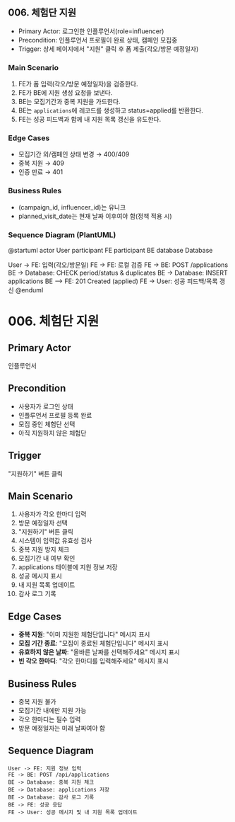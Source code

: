 ## 006. 체험단 지원

- Primary Actor: 로그인한 인플루언서(role=influencer)
- Precondition: 인플루언서 프로필이 완료 상태, 캠페인 모집중
- Trigger: 상세 페이지에서 "지원" 클릭 후 폼 제출(각오/방문 예정일자)

### Main Scenario
1. FE가 폼 입력(각오/방문 예정일자)을 검증한다.
2. FE가 BE에 지원 생성 요청을 보낸다.
3. BE는 모집기간과 중복 지원을 가드한다.
4. BE는 `applications`에 레코드를 생성하고 status=applied를 반환한다.
5. FE는 성공 피드백과 함께 내 지원 목록 갱신을 유도한다.

### Edge Cases
- 모집기간 외/캠페인 상태 변경 → 400/409
- 중복 지원 → 409
- 인증 만료 → 401

### Business Rules
- (campaign_id, influencer_id)는 유니크
- planned_visit_date는 현재 날짜 이후여야 함(정책 적용 시)

### Sequence Diagram (PlantUML)
@startuml
actor User
participant FE
participant BE
database Database

User -> FE: 입력(각오/방문일)
FE -> FE: 로컬 검증
FE -> BE: POST /applications
BE -> Database: CHECK period/status & duplicates
BE -> Database: INSERT applications
BE --> FE: 201 Created (applied)
FE -> User: 성공 피드백/목록 갱신
@enduml




# 006. 체험단 지원

## Primary Actor
인플루언서

## Precondition
- 사용자가 로그인 상태
- 인플루언서 프로필 등록 완료
- 모집 중인 체험단 선택
- 아직 지원하지 않은 체험단

## Trigger
"지원하기" 버튼 클릭

## Main Scenario
1. 사용자가 각오 한마디 입력
2. 방문 예정일자 선택
3. "지원하기" 버튼 클릭
4. 시스템이 입력값 유효성 검사
5. 중복 지원 방지 체크
6. 모집기간 내 여부 확인
7. applications 테이블에 지원 정보 저장
8. 성공 메시지 표시
9. 내 지원 목록 업데이트
10. 감사 로그 기록

## Edge Cases
- **중복 지원**: "이미 지원한 체험단입니다" 메시지 표시
- **모집 기간 종료**: "모집이 종료된 체험단입니다" 메시지 표시
- **유효하지 않은 날짜**: "올바른 날짜를 선택해주세요" 메시지 표시
- **빈 각오 한마디**: "각오 한마디를 입력해주세요" 메시지 표시

## Business Rules
- 중복 지원 불가
- 모집기간 내에만 지원 가능
- 각오 한마디는 필수 입력
- 방문 예정일자는 미래 날짜여야 함

## Sequence Diagram
```plantuml
User -> FE: 지원 정보 입력
FE -> BE: POST /api/applications
BE -> Database: 중복 지원 체크
BE -> Database: applications 저장
BE -> Database: 감사 로그 기록
BE -> FE: 성공 응답
FE -> User: 성공 메시지 및 내 지원 목록 업데이트
```
